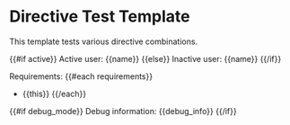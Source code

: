 # Directive Test Template

This template tests various directive combinations.

{{#if active}}
Active user: {{name}}
{{else}}
Inactive user: {{name}}
{{/if}}

Requirements:
{{#each requirements}}
- {{this}}
{{/each}}

{{#if debug_mode}}
Debug information:
{{debug_info}}
{{/if}}